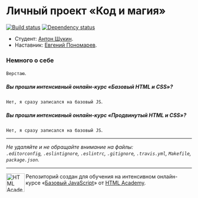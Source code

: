 # Личный проект «Код и магия»

[![Build status][travis-image]][travis-url]
[![Dependency status][dependency-image]][dependency-url]

* Студент: [Антон Щукин](https://htmlacademy.ru/profile/id170520).
* Наставник: [Евгений Пономарев](https://htmlacademy.ru/profile/id166116).

### Немного о себе
`Верстаю`.

##### Вы прошли интенсивный онлайн-курс «Базовый HTML и CSS»?
`Нет, я сразу записался на базовый JS`.

##### Вы прошли интенсивный онлайн-курс «Продвинутый HTML и CSS»?
`Нет, я сразу записался на базовый JS`.

---

_Не удаляйте и не обращайте внимание на файлы:_<br>
_`.editorconfig`, `.eslintignore`, `.eslintrc`, `.gitignore`, `.travis.yml`, `Makefile`, `package.json`._

---

<a href="https://htmlacademy.ru/js_intensive"><img align="left" width="50" height="50" title="HTML Academy" src="https://up.htmlacademy.ru/static/img/intensive/javascript/logo-for-github.svg"></a>

Репозиторий создан для обучения на интенсивном онлайн-курсе «[Базовый JavaScript](https://htmlacademy.ru/js_intensive)» от [HTML Academy](https://htmlacademy.ru).

[travis-image]: https://travis-ci.org/htmlacademy-javascript/170520-code-and-magick.svg?branch=master
[travis-url]: https://travis-ci.org/htmlacademy-javascript/170520-code-and-magick
[dependency-image]: https://david-dm.org/htmlacademy-javascript/170520-code-and-magick.svg?style=flat-square
[dependency-url]: https://david-dm.org/htmlacademy-javascript/170520-code-and-magick
